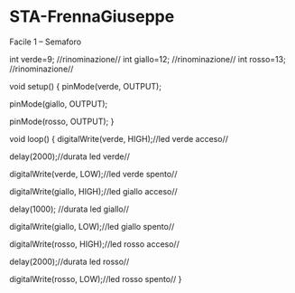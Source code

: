 # STA-FrennaGiuseppe

Facile 1 – Semaforo

int verde=9; //rinominazione//
int giallo=12; //rinominazione//
int rosso=13; //rinominazione//

 void setup()
 {
  pinMode(verde, OUTPUT);
  
  pinMode(giallo, OUTPUT);
 
  pinMode(rosso, OUTPUT);
  }

void loop()
 {
  digitalWrite(verde, HIGH);//led verde acceso//
  
  delay(2000);//durata led verde//
  
  digitalWrite(verde, LOW);//led verde spento//
  
   digitalWrite(giallo, HIGH);//led giallo acceso//
  
  delay(1000); //durata led giallo//
  
   digitalWrite(giallo, LOW);//led giallo spento//
  
  digitalWrite(rosso, HIGH);//led rosso acceso//
  
  delay(2000);//durata led rosso//
  
  digitalWrite(rosso, LOW);//led rosso spento//
   }
    
